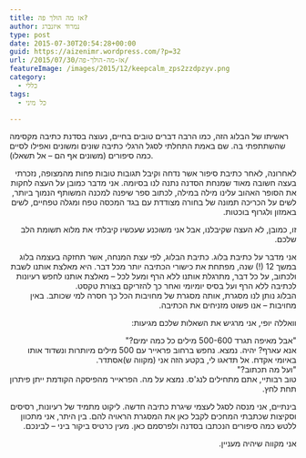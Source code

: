 ```yaml
---
title: אז מה הולך פה?
author: נמרוד איזנברג
type: post
date: 2015-07-30T20:54:28+00:00
guid: https://aizenimr.wordpress.com/?p=32
url: /2015/07/30/אז-מה-הולך-פה/
featureImage: /images/2015/12/keepcalm_zps2zzdpzyv.png
category:
  - כללי
tags:
  - כל מיני

---
```

ראשיתו של הבלוג הזה, כמו הרבה דברים טובים בחיים, נעוצה בסדנת כתיבה מקסימה שהשתתפתי בה. שם באמת התחלתי לסגל הרגלי כתיבה שונים ומשונים ואפילו לסיים כמה סיפורים (משונים אף הם &#8211; אל תשאלו).

<div dir="rtl">
  לאחרונה, לאחר כתיבת סיפור אשר נדחה וקיבל תגובות טובות פחות מהמצופה, נזכרתי בעצה חשובה מאוד שמנחת הסדנה נתנה לנו בסיומה. אני מדבר כמובן על העצה לחקות את הסופר האהוב עלינו מילה במילה, לכתוב ספר שיפנה למכנה המשותף הנמוך ביותר, לשים על הכריכה תמונה של בחורה מצודדת עם בגד המכסה טפח ומגלה טפחיים, לשים באמזון ולגרוף בוכטות.
</div>

<p dir="rtl">
  זו, כמובן, לא העצה שקיבלנו, אבל אני משוכנע שעכשיו קיבלתי את מלוא תשומת הלב שלכם.
</p>

<div dir="rtl">
  אני מדבר על כתיבת <span class="il">בלוג.</span> כתיבת הבלוג, לפי עצת המנחה, אשר תחזקה בעצמה בלוג במשך 12 (!) שנה, מפתחת את כישורי הכתיבה יותר מכל דבר. היא מאלצת אותנו לשבת ולכתוב, על כל דבר, מתרגלת אותנו ללא הרף ומעל לכל &#8211; מאלצת אותנו לחפש רעיונות לכתיבה ללא הרף ועל בסיס יומיומי ואחר כך להזריקם בצורת טקסט.
</div>

<div dir="rtl">
  הבלוג נותן לנו מסגרת, אותה מסגרת של מחויבות הכל כך חסרה למי שכותב. באין מחויבות &#8211; אנו פשוט מזניחים את הכתיבה.
</div>

<p dir="rtl">
  וואללה יופי, אני מרגיש את השאלות שלכם מגיעות:
</p>

<div dir="rtl">
  "אבל מאיפה תגרד 500-600 מילים כל כמה ימים?"
</div>

<div dir="rtl">
  אנא עארף? יהיה. נמצא. נחפש ברחוב פראייר עם 500 מילים מיותרות ונשדוד אותו באיומי אקדח. אל תדאגו לי, בקטע הזה אני (מקווה ש)אסתדר.
</div>

<div dir="rtl">
  "ועל מה תכתוב?"
</div>

<div dir="rtl">
  טוב רבותיי, אתם מתחילים לנג'ס. נמצא על מה. הפראייר מהפיסקה הקודמת ייתן פיתרון תחת לחץ.
</div>

<p dir="rtl">
  בינתיים, אני מנסה לסגל לעצמי שיגרת כתיבה חדשה. ליקוט מתמיד של רעיונות, רסיסים וסקיצות שכתבתי המחכים לקבל כאן את המסגרת הראויה להם. בין היתר, אני מתכוון ללטש כמה סיפורים הנכתבו בסדנה ולפרסמם כאן. מעין כרטיס ביקור ביני &#8211; לבינכם.
</p>

<p dir="rtl">
  אני מקווה שיהיה מעניין.
</p>